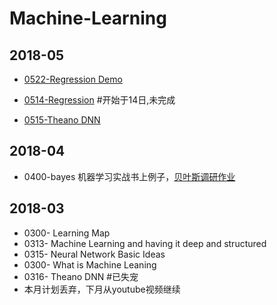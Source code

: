 # Machine-Learning


## 2018-05

  * [0522-Regression Demo](https://www.youtube.com/watch?v=1UqCjFQiiy0&index=4&list=PLJV_el3uVTsPy9oCRY30oBPNLCo89yu49)

  * [0514-Regression](https://www.youtube.com/watch?v=fegAeph9UaA&list=PLJV_el3uVTsPy9oCRY30oBPNLCo89yu49&index=2) #开始于14日,未完成
  
  * [0515-Theano DNN](http://speech.ee.ntu.edu.tw/~tlkagk/courses/MLDS_2015_2/Lecture/Theano%20DNN.ecm.mp4/index.html)

 
## 2018-04
	
  * 0400-bayes 机器学习实战书上例子，[贝叶斯调研作业](https://github.com/usiege/Exercise/blob/master/AI-模式识别/模式识别-作业.docx)

## 2018-03
	
  * 0300- Learning Map
  * 0313- Machine Learning and having it deep and structured
  * 0315- Neural Network Basic Ideas
  * 0300- What is Machine Leaning 
  * 0316- Theano DNN #已失宠
  * 本月计划丢弃，下月从youtube视频继续
